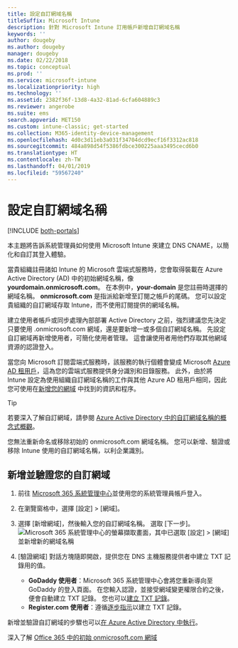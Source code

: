 ```yaml
---
title: 設定自訂網域名稱
titleSuffix: Microsoft Intune
description: 針對 Microsoft Intune 訂用帳戶新增自訂網域名稱
keywords: ''
author: dougeby
ms.author: dougeby
manager: dougeby
ms.date: 02/22/2018
ms.topic: conceptual
ms.prod: ''
ms.service: microsoft-intune
ms.localizationpriority: high
ms.technology: ''
ms.assetid: 2382f36f-13d8-4a32-81ad-6cfa604889c3
ms.reviewer: angerobe
ms.suite: ems
search.appverid: MET150
ms.custom: intune-classic; get-started
ms.collection: M365-identity-device-management
ms.openlocfilehash: 4d0c3d11eb3a031f34704dcd9ecf16f3312ac818
ms.sourcegitcommit: 484a898d54f5386fdbce300225aaa3495cecd6b0
ms.translationtype: HT
ms.contentlocale: zh-TW
ms.lasthandoff: 04/01/2019
ms.locfileid: "59567240"
---
```

# <a name="configure-a-custom-domain-name"></a>設定自訂網域名稱

[!INCLUDE [both-portals](./includes/note-for-both-portals.md)]

本主題將告訴系統管理員如何使用 Microsoft Intune 來建立 DNS CNAME，以簡化和自訂其登入體驗。

當貴組織註冊諸如 Intune 的 Microsoft 雲端式服務時，您會取得裝載在 Azure Active Directory (AD) 中的初始網域名稱，像 **yourdomain.onmicrosoft.com**。 在本例中，**your-domain** 是您註冊時選擇的網域名稱。 **onmicrosoft.com** 是指派給新增至訂閱之帳戶的尾碼。 您可以設定貴組織的自訂網域存取 Intune，而不使用訂閱提供的網域名稱。

建立使用者帳戶或同步處理內部部署 Active Directory 之前，強烈建議您先決定只要使用 .onmicrosoft.com 網域，還是要新增一或多個自訂網域名稱。 先設定自訂網域再新增使用者，可簡化使用者管理。 這會讓使用者用他們存取其他網域資源的認證登入。

當您向 Microsoft 訂閱雲端式服務時，該服務的執行個體會變成 Microsoft [Azure AD 租用戶](http://technet.microsoft.com/library/jj573650.aspx#BKMK_WhatIsAnAzureADTenant)，這為您的雲端式服務提供身分識別和目錄服務。 此外，由於將 Intune 設定為使用組織自訂網域名稱的工作與其他 Azure AD 租用戶相同，因此您可使用在[新增您的網域](https://azure.microsoft.com/documentation/articles/active-directory-add-domain/) 中找到的資訊和程序。

> [!TIP]
> 若要深入了解自訂網域，請參閱 [Azure Active Directory 中的自訂網域名稱的概念式概觀](https://azure.microsoft.com/documentation/articles/active-directory-add-domain-concepts/)。

您無法重新命名或移除初始的 onmicrosoft.com 網域名稱。 您可以新增、驗證或移除 Intune 使用的自訂網域名稱，以利企業識別。

## <a name="to-add-and-verify-your-custom-domain"></a>新增並驗證您的自訂網域

1. 前往 [Microsoft 365 系統管理中心](https://admin.microsoft.com/)並使用您的系統管理員帳戶登入。

2. 在瀏覽窗格中，選擇 [設定] &gt; [網域]。

3. 選擇 [新增網域]，然後輸入您的自訂網域名稱。 選取 [下一步]。
   ![Microsoft 365 系統管理中心的螢幕擷取畫面，其中已選取 [設定] > [網域] 並新增新的網域名稱](./media/domain-custom-add.png)
4. [驗證網域] 對話方塊隨即開啟，提供您在 DNS 主機服務提供者中建立 TXT 記錄用的值。
    - **GoDaddy 使用者**：Microsoft 365 系統管理中心會將您重新導向至 GoDaddy 的登入頁面。 在您輸入認證，並接受網域變更權限合約之後，便會自動建立 TXT 記錄。 您也可以[建立 TXT 記錄](https://support.office.com/article/Create-DNS-records-at-GoDaddy-for-Office-365-f40a9185-b6d5-4a80-bb31-aa3bb0cab48a)。
    - **Register.com 使用者**：遵循[逐步指示](https://support.office.com/article/Create-DNS-records-at-Register-com-for-Office-365-55bd8c38-3316-48ae-a368-4959b2c1684e#BKMK_verify)以建立 TXT 記錄。

新增並驗證自訂網域的步驟也可以[在 Azure Active Directory 中執行](https://azure.microsoft.com/documentation/articles/active-directory-add-domain/)。

深入了解 [Office 365 中的初始 onmicrosoft.com 網域](https://support.office.com/article/About-your-initial-onmicrosoft-com-domain-in-Office-365-B9FC3018-8844-43F3-8DB1-1B3A8E9CFD5A)
